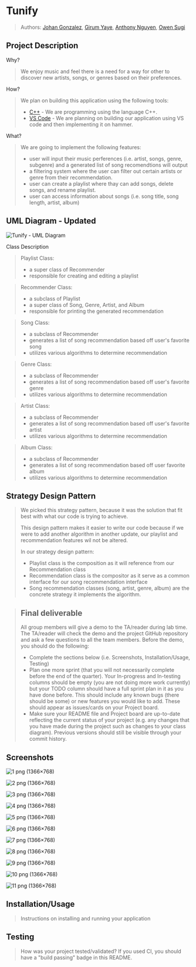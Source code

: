 # Tunify
 
 > Authors: [Johan Gonzalez](https://github.com/jxgonz)\, 
 > [Girum Yaye](https://github.com/girumyaye)\, 
 > [Anthony Nguyen](https://github.com/anthonykpn)\, 
 > [Owen Sugi](https://github.com/osugi001)

## Project Description
 
Why?
 > We enjoy music and feel there is a need for a way for other to discover new artists, songs, or genres based on their preferences.

How?
 >We plan on building this application using the following tools:
 >   * [C++](https://www.cplusplus.com/) - We are programming using the language C++.
 >   * [VS Code](https://code.visualstudio.com/) - We are planning on building our application using VS code and then implementing it on hammer.

What?
 > We are going to implement the following features:
 > * user will input their music perferences (i.e. artist, songs, genre, subgenre) and a generated list of song recomendtions will output
 > * a filtering system where the user can filter out certain artists or genre from their recommendation.
 > * user can create a playlist where thay can add songs, delete songs, and rename playlist.
 > * user can access information about songs (i.e. song title, song length, artist, album)

## UML Diagram - Updated

![Tunify - UML Diagram](https://user-images.githubusercontent.com/73373736/168551323-1a68ae2d-2680-4b86-95bb-4bbfb5230824.png)

Class Description
 > Playlist Class:
 > * a super class of Recommender
 > * responsible for creating and editing a playlist
 
 > Recommender Class:
 > * a subclass of Playlist
 > * a super class of Song, Genre, Artist, and Album
 > * responsible for printing the generated recommendation
 
 > Song Class:
 > * a subclass of Recommender
 > * generates a list of song recommendation based off user's favorite song
 > * utilizes various algorithms to determine recommendation
 
 > Genre Class:
 > * a subclass of Recommender
 > * generates a list of song recommendation based off user's favorite genre
 > * utilizes various algorithms to determine recommendation
 
 > Artist Class:
 > * a subclass of Recommender
 > * generates a list of song recommendation based off user's favorite artist
 > * utilizes various algorithms to determine recommendation
 
 > Album Class:
 > * a subclass of Recommender
 > * generates a list of song recommendation based off user favorite album
 > * utilizes various algorithms to determine recommendation

## Strategy Design Pattern
> We picked this strategy pattern, because it was the solution that fit best with what our code is trying to achieve.
> 
> This design pattern makes it easier to write our code because if we were to add another algorithm in another update, our playlist and recommendation features wil not be altered.
> 
> In our strategy design pattern:
>  * Playlist class is the composition as it will reference from our Recommendation class
>  * Recommendation class is the compositor as it serve as a common interface for our song recommendation interface
>  * Song recommendation classes (song, artist, genre, album) are the concrete strategy it implements the algorithm.
 
 > ## Final deliverable
 > All group members will give a demo to the TA/reader during lab time. The TA/reader will check the demo and the project GitHub repository and ask a few questions to all the team members. 
 > Before the demo, you should do the following:
 > * Complete the sections below (i.e. Screenshots, Installation/Usage, Testing)
 > * Plan one more sprint (that you will not necessarily complete before the end of the quarter). Your In-progress and In-testing columns should be empty (you are not doing more work currently) but your TODO column should have a full sprint plan in it as you have done before. This should include any known bugs (there should be some) or new features you would like to add. These should appear as issues/cards on your Project board.
 > * Make sure your README file and Project board are up-to-date reflecting the current status of your project (e.g. any changes that you have made during the project such as changes to your class diagram). Previous versions should still be visible through your commit history. 
 
 ## Screenshots
![1 png (1366×768)](https://user-images.githubusercontent.com/73373736/171924365-9667852e-de2d-444f-913a-f67097223996.png)

![2 png (1366×768)](https://user-images.githubusercontent.com/73373736/171924429-3cce08ed-70fa-481f-901b-0df7732fe9d6.png)

![3 png (1366×768)](https://user-images.githubusercontent.com/73373736/171924442-ed25372c-29c9-4e31-a67e-1f687b5ab6ba.png)

![4 png (1366×768)](https://user-images.githubusercontent.com/73373736/171924472-630bf96c-c0b6-4a30-b8bf-258d4f89464f.png)

![5 png (1366×768)](https://user-images.githubusercontent.com/73373736/171924537-c714384b-a859-433e-8f14-b53a0b5f29d4.png)

![6 png (1366×768)](https://user-images.githubusercontent.com/73373736/171924510-231a0c0c-5370-4cd3-9f9d-b4b4a81da50c.png)

![7 png (1366×768)](https://user-images.githubusercontent.com/73373736/171924569-3bcc3675-4b97-4140-a4ea-1bcc6d3c7fa1.png)

![8 png (1366×768)](https://user-images.githubusercontent.com/73373736/171924597-f3025980-21c4-4278-ba65-e442b4e5d28e.png)

![9 png (1366×768)](https://user-images.githubusercontent.com/73373736/171924619-76888a27-6a58-47fe-902a-2b272faab512.png)

![10 png (1366×768)](https://user-images.githubusercontent.com/73373736/171924648-a013e113-22d7-471e-abde-483e94f22711.png)

![11 png (1366×768)](https://user-images.githubusercontent.com/73373736/171924671-b929f155-1866-4192-93f9-9eaafd2ea5f7.png)


 ## Installation/Usage
 > Instructions on installing and running your application
 ## Testing
 > How was your project tested/validated? If you used CI, you should have a "build passing" badge in this README.
 
